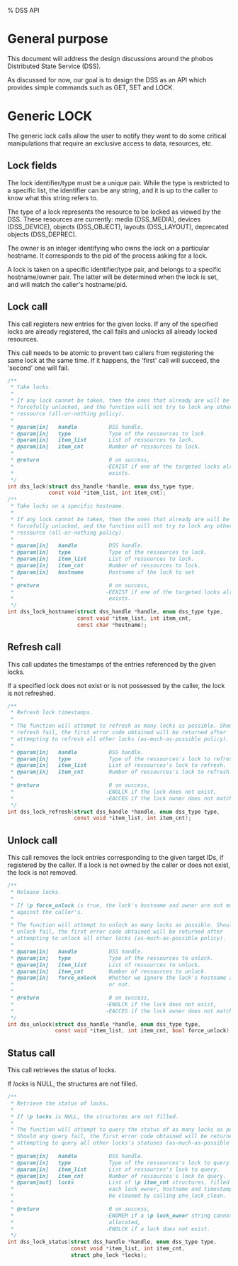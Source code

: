 % DSS API

# General purpose
This document will address the design discussions around the phobos Distributed
State Service (DSS).

As discussed for now, our goal is to design the DSS as an API which provides
simple commands such as GET, SET and LOCK.

# Generic LOCK
The generic lock calls allow the user to notify they want to do some critical
manipulations that require an exclusive access to data, resources, etc.

## Lock fields

The lock identifier/type must be a unique pair. While the type is restricted
to a specific list, the identifier can be any string, and it is up to the
caller to know what this string refers to.

The type of a lock represents the resource to be locked as viewed by the DSS.
These resources are currently: media (DSS_MEDIA), devices (DSS_DEVICE),
objects (DSS_OBJECT), layouts (DSS_LAYOUT), deprecated objects (DSS_DEPREC).

The owner is an integer identifying who owns the lock on a particular hostname.
It corresponds to the pid of the process asking for a lock.

A lock is taken on a specific identifier/type pair, and belongs to a specific
hostname/owner pair. The latter will be determined when the lock is set,
and will match the caller's hostname/pid.

## Lock call
This call registers new entries for the given locks. If any of the specified
locks are already registered, the call fails and unlocks all already locked
resources.

This call needs to be atomic to prevent two callers from registering the same
lock at the same time. If it happens, the 'first' call will succeed, the
'second' one will fail.

```c
/**
 * Take locks.
 *
 * If any lock cannot be taken, then the ones that already are will be
 * forcefully unlocked, and the function will not try to lock any other
 * ressource (all-or-nothing policy).
 *
 * @param[in]   handle          DSS handle.
 * @param[in]   type            Type of the ressources to lock.
 * @param[in]   item_list       List of ressources to lock.
 * @param[in]   item_cnt        Number of ressources to lock.
 *
 * @return                      0 on success,
 *                             -EEXIST if one of the targeted locks already
 *                              exists.
 */
int dss_lock(struct dss_handle *handle, enum dss_type type,
             const void *item_list, int item_cnt);
/**
 * Take locks on a specific hostname.
 *
 * If any lock cannot be taken, then the ones that already are will be
 * forcefully unlocked, and the function will not try to lock any other
 * ressource (all-or-nothing policy).
 *
 * @param[in]   handle          DSS handle.
 * @param[in]   type            Type of the ressources to lock.
 * @param[in]   item_list       List of ressources to lock.
 * @param[in]   item_cnt        Number of ressources to lock.
 * @param[in]	hostname        Hostname of the lock to set
 *
 * @return                      0 on success,
 *                             -EEXIST if one of the targeted locks already
 *                              exists.
 */
int dss_lock_hostname(struct dss_handle *handle, enum dss_type type,
             	      const void *item_list, int item_cnt,
                      const char *hostname);
```

## Refresh call
This call updates the timestamps of the entries referenced by the given locks.

If a specified lock does not exist or is not possessed by the caller,
the lock is not refreshed.

```c
/**
 * Refresh lock timestamps.
 *
 * The function will attempt to refresh as many locks as possible. Should any
 * refresh fail, the first error code obtained will be returned after
 * attempting to refresh all other locks (as-much-as-possible policy).
 *
 * @param[in]   handle          DSS handle.
 * @param[in]   type            Type of the ressources's lock to refresh.
 * @param[in]   item_list       List of ressources's lock to refresh.
 * @param[in]   item_cnt        Number of ressources's lock to refresh.
 *
 * @return                      0 on success,
 *                             -ENOLCK if the lock does not exist,
 *                             -EACCES if the lock owner does not match.
 */
int dss_lock_refresh(struct dss_handle *handle, enum dss_type type,
                     const void *item_list, int item_cnt);
```

## Unlock call
This call removes the lock entries corresponding to the given target IDs, if
registered by the caller. If a lock is not owned by the caller or does not
exist, the lock is not removed.

```c
/**
 * Release locks.
 *
 * If \p force_unlock is true, the lock's hostname and owner are not matched
 * against the caller's.
 *
 * The function will attempt to unlock as many locks as possible. Should any
 * unlock fail, the first error code obtained will be returned after
 * attempting to unlock all other locks (as-much-as-possible policy).
 *
 * @param[in]   handle          DSS handle.
 * @param[in]   type            Type of the ressources to unlock.
 * @param[in]   item_list       List of ressources to unlock.
 * @param[in]   item_cnt        Number of ressources to unlock.
 * @param[in]   force_unlock    Whether we ignore the lock's hostname and owner
 *                              or not.
 *
 * @return                      0 on success,
 *                             -ENOLCK if the lock does not exist,
 *                             -EACCES if the lock owner does not match.
 */
int dss_unlock(struct dss_handle *handle, enum dss_type type,
               const void *item_list, int item_cnt, bool force_unlock);
```

## Status call
This call retrieves the status of locks.

If _locks_ is NULL, the structures are not filled.

```c
/**
 * Retrieve the status of locks.
 *
 * If \p locks is NULL, the structures are not filled.
 *
 * The function will attempt to query the status of as many locks as possible.
 * Should any query fail, the first error code obtained will be returned after
 * attempting to query all other locks's statuses (as-much-as-possible policy).
 *
 * @param[in]   handle          DSS handle.
 * @param[in]   type            Type of the ressources's lock to query.
 * @param[in]   item_list       List of ressources's lock to query.
 * @param[in]   item_cnt        Number of ressources's lock to query.
 * @param[out]  locks           List of \p item_cnt structures, filled with
 *                              each lock owner, hostname and timestamp, must
 *                              be cleaned by calling pho_lock_clean.
 *
 * @return                      0 on success,
 *                             -ENOMEM if a \p lock_owner string cannot be
 *                              allocated,
 *                             -ENOLCK if a lock does not exist.
 */
int dss_lock_status(struct dss_handle *handle, enum dss_type type,
                    const void *item_list, int item_cnt,
                    struct pho_lock *locks);
```

